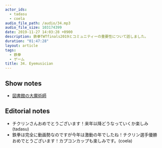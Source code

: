 ```yaml
---
actor_ids:
  - tadasu
  - coela
audio_file_path: /audio/34.mp3
audio_file_size: 103174399
date: 2019-11-27 14:03:28 +0900
description: 鉄拳TWTfinals2019とコミュニティーの重要性について話しました。
duration: "01:47:28"
layout: article
tags: 
  - 鉄拳
  - ゲーム
title: 34. Eyemusician
---
```


## Show notes

- [図書館の大魔術師](https://www.amazon.co.jp/dp/B07BQSNV24/)

## Editorial notes
- チクリンさんおめでとうございます！来年以降どうなっていくか楽しみ (tadasu)
- 鉄拳は完全に動画勢なのですが今年は激動の年でしたね！チクリン選手優勝おめでとうございます！カプコンカップも楽しみです。(coela)
